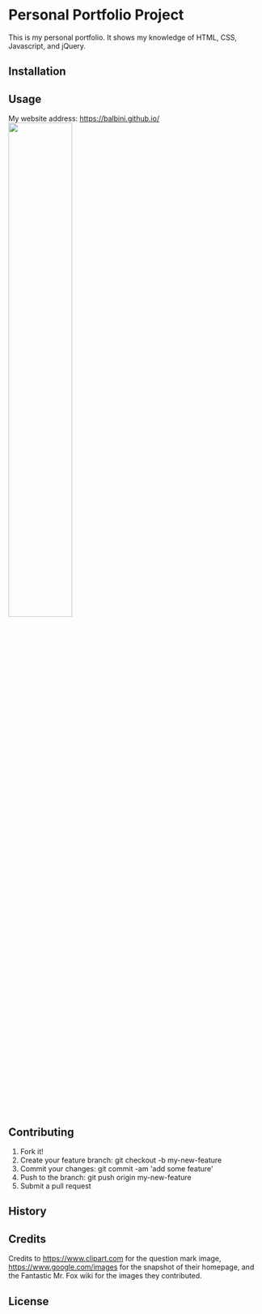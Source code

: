 # Personal Portfolio Project
This is my personal portfolio. It shows my knowledge of HTML, CSS, Javascript,
and jQuery.

## Installation


## Usage
My website address: https://balbini.github.io/
<img src = "https://pbs.twimg.com/profile_images/813584000082214912/5U3iZVs-.jpg" width="50%"/>

## Contributing
  1. Fork it!
  2. Create your feature branch: git checkout -b my-new-feature
  3. Commit your changes: git commit -am 'add some feature'
  4. Push to the branch: git push origin my-new-feature
  5. Submit a pull request

## History


## Credits
Credits to https://www.clipart.com for the question mark image, https://www.google.com/images for the snapshot of their homepage, and the Fantastic Mr. Fox wiki for the
images they contributed.

## License
